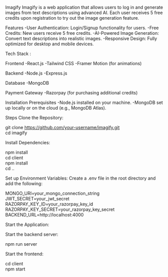 Imagify
Imagify is a web application that allows users to log in and generate images from text descriptions using advanced AI. Each user receives 5 free credits upon registration to try out the image generation feature.

Features
-User Authentication: Login/Signup functionality for users.
-Free Credits: New users receive 5 free credits.
-AI-Powered Image Generation: Convert text descriptions into realistic images.
-Responsive Design: Fully optimized for desktop and mobile devices.

Tech Stack :

Frontend
-React.js
-Tailwind CSS
-Framer Motion (for animations)

Backend
-Node.js
-Express.js

Database
-MongoDB

Payment Gateway
-Razorpay (for purchasing additional credits)

Installation
Prerequisites
-Node.js installed on your machine.
-MongoDB set up locally or on the cloud (e.g., MongoDB Atlas).

Steps
Clone the Repository:

git clone https://github.com/your-username/imagify.git  
cd imagify
  
Install Dependencies:

npm install  
cd client  
npm install  
cd ..  


Set up Environment Variables:
Create a .env file in the root directory and add the following:

MONGO_URI=your_mongo_connection_string  
JWT_SECRET=your_jwt_secret  
RAZORPAY_KEY_ID=your_razorpay_key_id  
RAZORPAY_KEY_SECRET=your_razorpay_key_secret  
BACKEND_URL=http://localhost:4000  

Start the Application:

Start the backend server:

npm run server  

Start the frontend:

cd client  
npm start 
 
